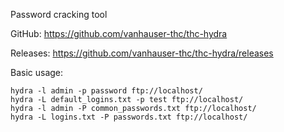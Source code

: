 Password cracking tool

GitHub: https://github.com/vanhauser-thc/thc-hydra

Releases: https://github.com/vanhauser-thc/thc-hydra/releases

Basic usage:

```
hydra -l admin -p password ftp://localhost/
hydra -L default_logins.txt -p test ftp://localhost/
hydra -l admin -P common_passwords.txt ftp://localhost/
hydra -L logins.txt -P passwords.txt ftp://localhost/
```
